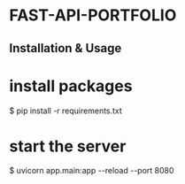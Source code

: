 # FAST-API-PORTFOLIO


## Installation & Usage

# install packages
$ pip install -r requirements.txt
# start the server
$ uvicorn app.main:app --reload --port 8080